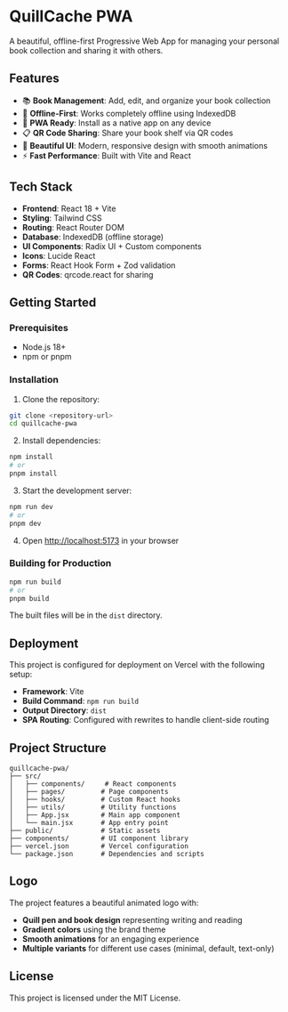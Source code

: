 # QuillCache PWA

A beautiful, offline-first Progressive Web App for managing your personal book collection and sharing it with others.

## Features

- 📚 **Book Management**: Add, edit, and organize your book collection
- 🔄 **Offline-First**: Works completely offline using IndexedDB
- 📱 **PWA Ready**: Install as a native app on any device
- 📋 **QR Code Sharing**: Share your book shelf via QR codes
- 🎨 **Beautiful UI**: Modern, responsive design with smooth animations
- ⚡ **Fast Performance**: Built with Vite and React

## Tech Stack

- **Frontend**: React 18 + Vite
- **Styling**: Tailwind CSS
- **Routing**: React Router DOM
- **Database**: IndexedDB (offline storage)
- **UI Components**: Radix UI + Custom components
- **Icons**: Lucide React
- **Forms**: React Hook Form + Zod validation
- **QR Codes**: qrcode.react for sharing

## Getting Started

### Prerequisites

- Node.js 18+ 
- npm or pnpm

### Installation

1. Clone the repository:
```bash
git clone <repository-url>
cd quillcache-pwa
```

2. Install dependencies:
```bash
npm install
# or
pnpm install
```

3. Start the development server:
```bash
npm run dev
# or
pnpm dev
```

4. Open [http://localhost:5173](http://localhost:5173) in your browser

### Building for Production

```bash
npm run build
# or
pnpm build
```

The built files will be in the `dist` directory.

## Deployment

This project is configured for deployment on Vercel with the following setup:

- **Framework**: Vite
- **Build Command**: `npm run build`
- **Output Directory**: `dist`
- **SPA Routing**: Configured with rewrites to handle client-side routing

## Project Structure

```
quillcache-pwa/
├── src/
│   ├── components/     # React components
│   ├── pages/         # Page components
│   ├── hooks/         # Custom React hooks
│   ├── utils/         # Utility functions
│   ├── App.jsx        # Main app component
│   └── main.jsx       # App entry point
├── public/            # Static assets
├── components/        # UI component library
├── vercel.json        # Vercel configuration
└── package.json       # Dependencies and scripts
```

## Logo

The project features a beautiful animated logo with:
- **Quill pen and book design** representing writing and reading
- **Gradient colors** using the brand theme
- **Smooth animations** for an engaging experience
- **Multiple variants** for different use cases (minimal, default, text-only)

## License

This project is licensed under the MIT License. 